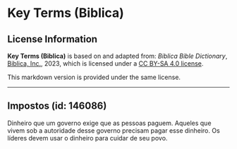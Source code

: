 # Key Terms (Biblica)

## License Information

**Key Terms (Biblica)** is based on and adapted from: _Biblica Bible Dictionary_, [Biblica, Inc.](https://www.biblica.com/), 2023, which is licensed under a [CC BY-SA 4.0 license](https://creativecommons.org/licenses/by-sa/4.0/legalcode.en).

This markdown version is provided under the same license.



--------------------------------

## Impostos (id: 146086)

Dinheiro que um governo exige que as pessoas paguem. Aqueles que vivem sob a autoridade desse governo precisam pagar esse dinheiro. Os líderes devem usar o dinheiro para cuidar de seu povo.


